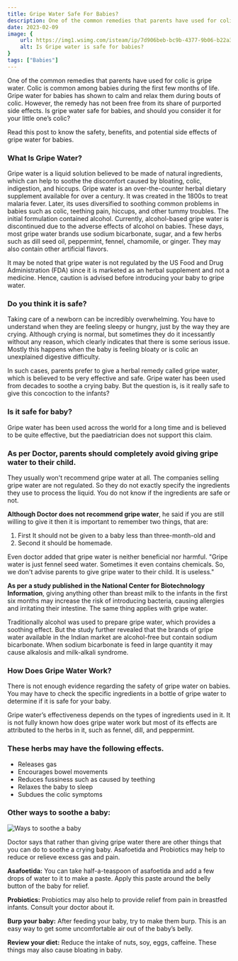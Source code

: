 ```yaml
---
title: Gripe Water Safe For Babies?
description: One of the common remedies that parents have used for colic is gripe water.&nbsp;Colic is common among babies during the first few months of life.Gripe water for babies has shown to calm and relax them during bouts of colic...
date: 2023-02-09
image: {
    url: https://img1.wsimg.com/isteam/ip/7d906beb-bc9b-4377-9b06-b22a3566899c/images.jpeg-80.jpg/:/cr=t:0%25,l:0%25,w:100%25,h:100%25/rs=w:1280 ,
    alt: Is Gripe water is safe for babies?
}
tags: ["Babies"]
---
```

One of the common remedies that parents have used for colic is gripe water. 
Colic is common among babies during the first few months of life.
Gripe water for babies has shown to calm and relax them during bouts of colic. However, the remedy has not been free from its share of purported side effects. Is gripe water safe for babies, and should you consider it for your little one’s colic?

Read this post to know the safety, benefits, and potential side effects of gripe water for babies.

### What Is Gripe Water?

Gripe water is a liquid solution believed to be made of natural ingredients, which can help to soothe the discomfort caused by bloating, colic, indigestion, and hiccups.
Gripe water is an over-the-counter herbal dietary supplement available for over a century. It was created in the 1800s to treat malaria fever. Later, its uses diversified to soothing common problems in babies such as colic, teething pain, hiccups, and other tummy troubles. The initial formulation contained alcohol. Currently, alcohol-based gripe water is discontinued due to the adverse effects of alcohol on babies.
These days, most gripe water brands use sodium bicarbonate, sugar, and a few herbs such as dill seed oil, peppermint, fennel, chamomile, or ginger. They may also contain other artificial flavors.

It may be noted that gripe water is not regulated by the US Food and Drug Administration (FDA) since it is marketed as an herbal supplement and not a medicine. Hence, caution is advised before introducing your baby to gripe water.

### Do you think it is safe?

Taking care of a newborn can be incredibly overwhelming. You have to understand when they are feeling sleepy or hungry, just by the way they are crying. Although crying is normal, but sometimes they do it incessantly without any reason, which clearly indicates that there is some serious issue. Mostly this happens when the baby is feeling bloaty or is colic an unexplained digestive difficulty.

In such cases, parents prefer to give a herbal remedy called gripe water, which is believed to be very effective and safe. Gripe water has been used from decades to soothe a crying baby. But the question is, is it really safe to give this concoction to the infants?

### Is it safe for baby?

Gripe water has been used across the world for a long time and is believed to be quite effective, but the paediatrician does not support this claim.

### As per Doctor, parents should completely avoid giving gripe water to their child.
They usually won't recommend gripe water at all. The companies selling gripe water are not regulated. So they do not exactly specify the ingredients they use to process the liquid. You do not know if the ingredients are safe or not.

**Although Doctor does not recommend gripe water**, he said if you are still willing to give it then it is important to remember two things, that are:

1. First It should not be given to a baby less than three-month-old and
2. Second it should be homemade.

Even doctor added that gripe water is neither beneficial nor harmful.
"Gripe water is just fennel seed water. Sometimes it even contains chemicals. So, we don't advise parents to give gripe water to their child. It is useless."

**As per a study published in the National Center for Biotechnology Information**, giving anything other than breast milk to the infants in the first six months may increase the risk of introducing bacteria, causing allergies and irritating their intestine. The same thing applies with gripe water.

Traditionally alcohol was used to prepare gripe water, which provides a soothing effect. But the study further revealed that the brands of gripe water available in the Indian market are alcohol-free but contain sodium bicarbonate. When sodium bicarbonate is feed in large quantity it may cause alkalosis and milk-alkali syndrome.

### How Does Gripe Water Work?

There is not enough evidence regarding the safety of gripe water on babies. You may have to check the specific ingredients in a bottle of gripe water to determine if it is safe for your baby.

Gripe water’s effectiveness depends on the types of ingredients used in it. It is not fully known how does gripe water work but most of its effects are attributed to the herbs in it, such as fennel, dill, and peppermint. 


### These herbs may have the following effects.

- Releases gas
- Encourages bowel movements
- Reduces fussiness such as caused
 by teething
- Relaxes the baby to sleep
- Subdues the colic symptoms

### Other ways to soothe a baby: 

![Ways to soothe a baby](https://img1.wsimg.com/isteam/ip/7d906beb-bc9b-4377-9b06-b22a3566899c/images.jpeg-81.jpg/:/rs=w:1280)

Doctor says that rather than giving gripe water there are other things that you can do to soothe a crying baby. Asafoetida and Probiotics may help to reduce or relieve excess gas and pain.

**Asafoetida:** You can take half-a-teaspoon of asafoetida and add a few drops of water to it to make a paste. Apply this paste around the belly button of the baby for relief.

**Probiotics:** Probiotics may also help to provide relief from pain in breastfed infants. Consult your doctor about it.

**Burp your baby:** After feeding your baby, try to make them burp. This is an easy way to get some uncomfortable air out of the baby’s belly.

**Review your diet:** Reduce the intake of nuts, soy, eggs, caffeine. These things may also cause bloating in baby.